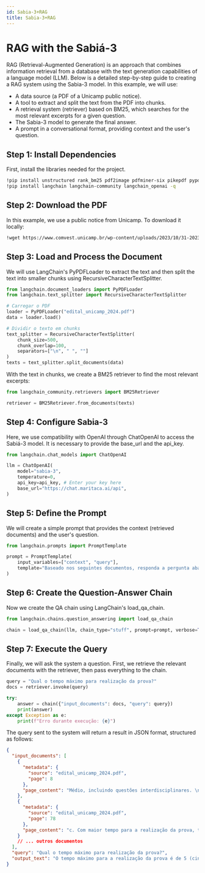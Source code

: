 ```yaml
---
id: Sabia-3+RAG
title: Sabia-3+RAG
---
```


# RAG with the Sabiá-3
RAG (Retrieval-Augmented Generation) is an approach that combines information retrieval from a database with the text generation capabilities of a language model (LLM). Below is a detailed step-by-step guide to creating a RAG system using the Sabia-3 model. In this example, we will use:
* A data source (a PDF of a Unicamp public notice).
* A tool to extract and split the text from the PDF into chunks.
* A retrieval system (retriever) based on BM25, which searches for the most relevant excerpts for a given question.
* The Sabia-3 model to generate the final answer.
* A prompt in a conversational format, providing context and the user's question.


## Step 1: Install Dependencies
First, install the libraries needed for the project.
```bash
!pip install unstructured rank_bm25 pdf2image pdfminer-six pikepdf pypdf unstructured_inference "pillow<10.1.0" pillow_heif -q
!pip install langchain langchain-community langchain_openai -q
```

## Step 2: Download the PDF
In this example, we use a public notice from Unicamp. To download it locally:
```bash
!wget https://www.comvest.unicamp.br/wp-content/uploads/2023/10/31-2023-Dispoe-sobre-o-Vestibular-Unicamp-2024_com-retificacao.pdf -O edital_unicamp_2024.pdf
```
## Step 3: Load and Process the Document
We will use LangChain's PyPDFLoader to extract the text and then split the text into smaller chunks using RecursiveCharacterTextSplitter.
```python
from langchain.document_loaders import PyPDFLoader
from langchain.text_splitter import RecursiveCharacterTextSplitter

# Carregar o PDF
loader = PyPDFLoader("edital_unicamp_2024.pdf")
data = loader.load()

# Dividir o texto em chunks
text_splitter = RecursiveCharacterTextSplitter(
    chunk_size=500,
    chunk_overlap=100,
    separators=["\n", " ", ""]
)
texts = text_splitter.split_documents(data)

```
With the text in chunks, we create a BM25 retriever to find the most relevant excerpts:
```python
from langchain_community.retrievers import BM25Retriever

retriever = BM25Retriever.from_documents(texts)
```
## Step 4: Configure Sabia-3
Here, we use compatibility with OpenAI through ChatOpenAI to access the Sabiá-3 model. It is necessary to provide the base_url and the api_key.
```python
from langchain.chat_models import ChatOpenAI

llm = ChatOpenAI(
    model="sabia-3",
    temperature=0,
    api_key=api_key, # Enter your key here
    base_url="https://chat.maritaca.ai/api",
)

```
## Step 5: Define the Prompt
We will create a simple prompt that provides the context (retrieved documents) and the user's question.
```python
from langchain.prompts import PromptTemplate

prompt = PromptTemplate(
    input_variables=["context", "query"],
    template="Baseado nos seguintes documentos, responda a pergunta abaixo.\n\n{context}\n\nPergunta: {query}"
)
```

## Step 6: Create the Question-Answer Chain
Now we create the QA chain using LangChain's load_qa_chain.

```python
from langchain.chains.question_answering import load_qa_chain

chain = load_qa_chain(llm, chain_type="stuff", prompt=prompt, verbose=True)
```
## Step 7: Execute the Query
Finally, we will ask the system a question. First, we retrieve the relevant documents with the retriever, then pass everything to the chain.
```python
query = "Qual o tempo máximo para realização da prova?"
docs = retriever.invoke(query)

try:
    answer = chain({"input_documents": docs, "query": query})
    print(answer)
except Exception as e:
    print(f"Erro durante execução: {e}")

```
The query sent to the system will return a result in JSON format, structured as follows:
```json
{
  "input_documents": [
    {
      "metadata": {
        "source": "edital_unicamp_2024.pdf",
        "page": 8
      },
      "page_content": "Médio, incluindo questões interdisciplinares. \n\n§1º O(a) candidato(a) terá no máximo 5 (cinco) horas e no mínimo 2 duas horas para a \nrealização da prova da 1ª fase. Poderá ser concedido tempo adicional aos(às) candidatos(as) nos \ncasos previstos no art. 14."
    },
    {
      "metadata": {
        "source": "edital_unicamp_2024.pdf",
        "page": 78
      },
      "page_content": "c. Com maior tempo para a realização da prova, tempo este estabelecido de acordo com \ncritérios neuropsicológicos, até o limite de 20% do tempo regular."
    }
    // ... outros documentos
  ],
  "query": "Qual o tempo máximo para realização da prova?",
  "output_text": "O tempo máximo para a realização da prova é de 5 (cinco) horas."
}

```